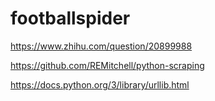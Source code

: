 # footballspider
https://www.zhihu.com/question/20899988

https://github.com/REMitchell/python-scraping

https://docs.python.org/3/library/urllib.html
